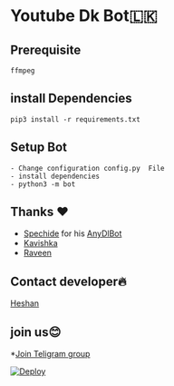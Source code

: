 # Youtube Dk Bot🇱🇰
## Prerequisite
    ffmpeg
  
    
## install Dependencies
    pip3 install -r requirements.txt


## Setup Bot
    - Change configuration config.py  File
    - install dependencies
    - python3 -m bot
    
## Thanks ❤️
* [Spechide](https://telegram.dog/SpEcHIDe) for his [AnyDlBot](https://github.com/SpEcHiDe/AnyDLBot)
* [Kavishka](https://telegram.dog/@Kavishka119)
* [Raveen](https://t.me/DRinjector)

## Contact developer🔥

[Heshan](https://telegram.dog/@Dk_king_offcial)

## join us😊

*[Join Teligram group ](https://t.me/datamaruwa)

[![Deploy](https://www.herokucdn.com/deploy/button.svg)](https://heroku.com/deploy?template=https://github.com/Heshan20/yash11.git)
